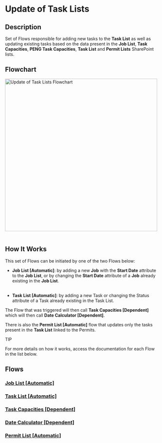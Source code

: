 # Update of Task Lists

## Description
Set of Flows responsible for adding new tasks to the **Task List** as well as updating existing tasks based on the data present in the **Job List**, **Task Capacities**, **PENG Task Capacities**, **Task List** and **Permit Lists** SharePoint lists.

## Flowchart
<a class="" data-lightbox="Flowchart" href="../../../_static/flows/Update_of_Task_Lists_-_Flowchart.png" title="Update of Task Lists Flowchart" data-title="Update of Task Lists Flowchart">
<img src="../../../_static/flows/Update_of_Task_Lists_-_Flowchart.png" class="align-center" width="500px" alt="Update of Task Lists Flowchart">
</a>
<br></br>

## How It Works
This set of Flows can be initiated by one of the two Flows below:

- **Job List [Automatic]**: by adding a new **Job** with the **Start Date** attribute to the **Job List**, or by changing the **Start Date** attribute of a **Job** already existing in the **Job List**.
<br></br>

- **Task List [Automatic]**: by adding a new Task or changing the Status attribute of a Task already existing in the Task List.

The Flow that was triggered will then call **Task Capacities [Dependent]** which will then call **Date Calculator [Dependent]**.

There is also the **Permit List [Automatic]** flow that updates only the tasks present in the **Task List** linked to the Permits.

<div class="seealso">
<p class="admonition-title">TIP</p>
<p>For more details on how it works, access the documentation for each Flow in the list below.</p>
</div>

## Flows
   ### [Job List [Automatic]](Job%20List%20[Automatic].md)
   ### [Task List [Automatic]](Task%20List%20[Automatic].md)
   ### [Task Capacities [Dependent]](Task%20Capacities%20[Dependent].md)
   ### [Date Calculator [Dependent]](Date%20Calculator%20[Dependent].md)
   ### [Permit List [Automatic]](Permit%20List%20[Automatic].md)